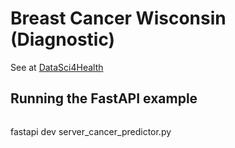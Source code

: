 # Breast Cancer Wisconsin (Diagnostic)

See at [DataSci4Health](https://github.com/datasci4health/datasci4health.github.io/tree/master/data/breast-cancer/wisconsin)

## Running the FastAPI example

~~~bash
~~~
fastapi dev server_cancer_predictor.py
~~~
